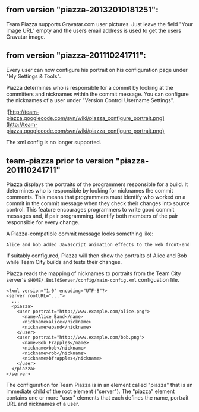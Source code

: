 ## from version "piazza-20132010181251": ##

Team Piazza supports Gravatar.com user pictures. Just leave the field "Your image URL" empty and the users email address is used to get the users Gravatar image.


## from version "piazza-201110241711": ##

Every user can now configure his portrait on his configuration page under "My Settings & Tools".

Piazza determines who is responsible for a commit by looking at the committers and nicknames within the commit message. You can configure the nicknames of a user under "Version Control Username Settings".

![http://team-piazza.googlecode.com/svn/wiki/piazza_configure_portrait.png](http://team-piazza.googlecode.com/svn/wiki/piazza_configure_portrait.png)

The xml config is no longer supported.




## team-piazza prior to version "piazza-201110241711" ##

Piazza displays the portraits of the programmers responsible for a build.  It determines who is responsible by looking for nicknames the commit comments.  This means that programmers must identify who worked on a commit in the commit message when they check their changes into source control.  This feature encourages programmers to write good commit messages and, if pair programming. identify both members of the pair responsible for every change.

A Piazza-compatible commit message looks something like:

```
Alice and bob added Javascript animation effects to the web front-end
```

If suitably configured, Piazza will then show the portraits of Alice and Bob while Team City builds and tests their changes.

Piazza reads the mapping of nicknames to portraits from the Team City server's `$HOME/.BuildServer/config/main-config.xml` configuation file.

```
<?xml version="1.0" encoding="UTF-8"?>
<server rootURL="...">
  ...
  <piazza>
    <user portrait="http://www.example.com/alice.png">
      <name>Alice Band</name>
      <nickname>alice</nickname>
      <nickname>aband</nickname>
    </user>
    <user portrait="http://www.example.com/bob.png">
      <name>Bob Frapples</name>
      <nickname>bob</nickname>
      <nickname>rob</nickname>
      <nickname>bfrapples</nickname>
    </user>
  </piazza>
</server>
```

The configuration for Team Piazza is in an element called "piazza" that is an immediate child of the root element ("server").  The "piazza" element contains one or more "user" elements that each defines the name, portrait URL and nicknames of a user.